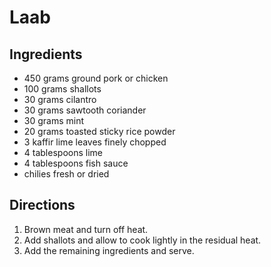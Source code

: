 # Laab
## Ingredients
- 450 grams ground pork or chicken
- 100 grams shallots
- 30 grams cilantro 
- 30 grams sawtooth coriander
- 30 grams mint
- 20 grams toasted sticky rice powder
- 3 kaffir lime leaves finely chopped
- 4 tablespoons lime
- 4 tablespoons fish sauce
- chilies fresh or dried

## Directions
1. Brown meat and turn off heat.
2. Add shallots and allow to cook lightly in the residual heat. 
3. Add the remaining ingredients and serve. 
